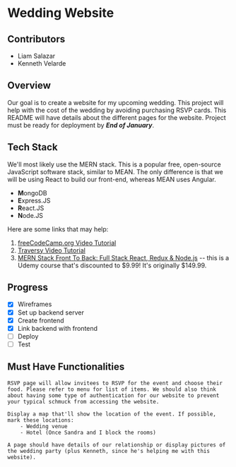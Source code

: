 # Wedding Website

## Contributors
- Liam Salazar
- Kenneth Velarde

## Overview
Our goal is to create a website for my upcoming wedding. This project will help with the cost of the wedding by avoiding purchasing RSVP cards. This README will have details about the different pages for the website. Project must be ready for deployment by ***End of January***.

## Tech Stack
We'll most likely use the MERN stack. This is a popular free, open-source JavaScript software stack, similar to MEAN. The only difference is that we will be using React to build our front-end, whereas MEAN uses Angular.
   
 - **M**ongoDB
 - **E**xpress.JS
 - **R**eact.JS
 - **N**ode.JS

Here are some links that may help:
1. [freeCodeCamp.org Video Tutorial](https://www.youtube.com/watch?v=7CqJlxBYj-M&t=4952s)
2. [Traversy Video Tutorial](https://www.youtube.com/watch?v=PBTYxXADG_k&list=PLillGF-RfqbbiTGgA77tGO426V3hRF9iE)
3. [MERN Stack Front To Back: Full Stack React, Redux & Node.js](https://www.udemy.com/mern-stack-front-to-back/?couponCode=TRAVERSYMEDIA) -- this is a Udemy course that's discounted to $9.99! It's originally $149.99.

## Progress
- [x] Wireframes
- [x] Set up backend server
- [x] Create frontend
- [x] Link backend with frontend
- [ ] Deploy
- [ ] Test

## Must Have Functionalities
```
RSVP page will allow invitees to RSVP for the event and choose their food. Please refer to menu for list of items. We should also think about having some type of authentication for our website to prevent your typical schmuck from accessing the website.
```
```
Display a map that'll show the location of the event. If possible, mark these locations:
    - Wedding venue
    - Hotel (Once Sandra and I block the rooms)
```
```
A page should have details of our relationship or display pictures of the wedding party (plus Kenneth, since he's helping me with this website).
```